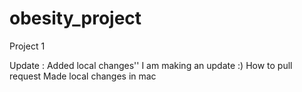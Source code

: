 # obesity_project
Project 1

Update :  Added local changes''
I am making an update :)
How to pull request
Made local changes in mac
